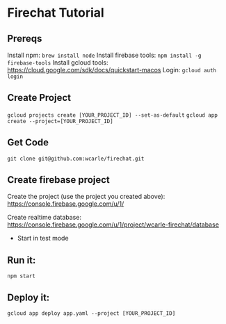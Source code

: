 # Firechat Tutorial

## Prereqs
Install npm: `brew install node`
Install firebase tools: `npm install -g firebase-tools`
Install gcloud tools: https://cloud.google.com/sdk/docs/quickstart-macos
Login: `gcloud auth login`

## Create Project
`gcloud projects create [YOUR_PROJECT_ID] --set-as-default`
`gcloud app create --project=[YOUR_PROJECT_ID]`

## Get Code
`git clone git@github.com:wcarle/firechat.git`

## Create firebase project

Create the project (use the project you created above): https://console.firebase.google.com/u/1/

Create realtime database: https://console.firebase.google.com/u/1/project/wcarle-firechat/database
 - Start in test mode


## Run it:
`npm start`

## Deploy it:
`gcloud app deploy app.yaml --project [YOUR_PROJECT_ID]`
